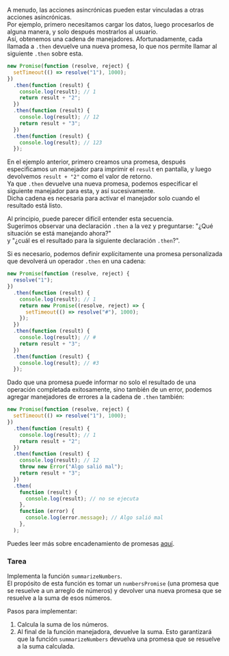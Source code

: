 A menudo, las acciones asincrónicas pueden estar vinculadas a otras acciones asincrónicas.  
Por ejemplo, primero necesitamos cargar los datos, luego procesarlos de alguna manera, y solo después mostrarlos al usuario.  
Así, obtenemos una cadena de manejadores. Afortunadamente, cada llamada a `.then` devuelve una nueva promesa, lo que nos permite llamar al siguiente `.then` sobre esta.

```js
new Promise(function (resolve, reject) {
  setTimeout(() => resolve("1"), 1000);
})
  .then(function (result) {
    console.log(result); // 1
    return result + "2";
  })
  .then(function (result) {
    console.log(result); // 12
    return result + "3";
  })
  .then(function (result) {
    console.log(result); // 123
  });
```

En el ejemplo anterior, primero creamos una promesa, después especificamos un manejador para imprimir el `result` en pantalla, y luego devolvemos `result + "2"` como el valor de retorno.  
Ya que `.then` devuelve una nueva promesa, podemos especificar el siguiente manejador para esta, y así sucesivamente.  
Dicha cadena es necesaria para activar el manejador solo cuando el resultado está listo.

Al principio, puede parecer difícil entender esta secuencia.  
Sugerimos observar una declaración `.then` a la vez y preguntarse: "¿Qué situación se está manejando ahora?"  
y "¿cuál es el resultado para la siguiente declaración `.then`?".

<div class="hint" title="Devolviendo una promesa personalizada">

  Si es necesario, podemos definir explícitamente una promesa personalizada que devolverá un operador `.then` en una cadena:  
  ```js
  new Promise(function (resolve, reject) {
    resolve("1");
  })
    .then(function (result) {
      console.log(result); // 1
      return new Promise((resolve, reject) => {
        setTimeout(() => resolve("#"), 1000);
      });
    })
    .then(function (result) {
      console.log(result); // #
      return result + "3";
    })
    .then(function (result) {
      console.log(result); // #3
    });
  ```
</div>

Dado que una promesa puede informar no solo el resultado de una operación completada exitosamente, sino también de un error, podemos agregar manejadores de errores a la cadena de `.then` también:  
```js
new Promise(function (resolve, reject) {
  setTimeout(() => resolve("1"), 1000);
})
  .then(function (result) {
    console.log(result); // 1
    return result + "2";
  })
  .then(function (result) {
    console.log(result); // 12
    throw new Error("Algo salió mal");
    return result + "3";
  })
  .then(
    function (result) {
      console.log(result); // no se ejecuta
    },
    function (error) {
      console.log(error.message); // Algo salió mal
    },
  );
```

Puedes leer más sobre encadenamiento de promesas [aquí](https://developer.mozilla.org/en-US/docs/Web/JavaScript/Guide/Using_promises#chaining).

### Tarea  
Implementa la función `summarizeNumbers`.  
El propósito de esta función es tomar un `numbersPromise` (una promesa que se resuelve a un arreglo de números) y devolver una nueva promesa que se resuelve a la suma de esos números.

Pasos para implementar:  
1. Calcula la suma de los números.  
2. Al final de la función manejadora, devuelve la suma. Esto garantizará que la función `summarizeNumbers` devuelva una promesa que se resuelve a la suma calculada.